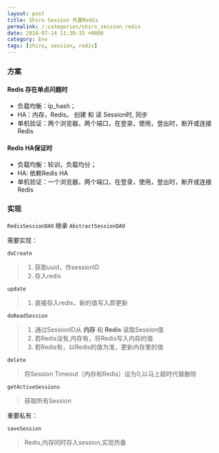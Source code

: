 ```yaml
---
layout: post
title: Shiro Session 外置Redis
permalink: /:categories/shiro_session_redis
date: 2016-07-14 11:30:15 +0800
category: Env
tags: [shiro, session, redis]
---
```


### 方案

#### Redis 存在单点问题时

* 负载均衡：ip_hash；
* HA：内存，Redis。 创建 和 读 Session时, 同步
* 单机验证：两个浏览器，两个端口，在登录，使用，登出时，断开或连接Redis

#### Redis HA保证时

* 负载均衡：轮训，负载均分；
* HA: 依赖Redis HA
* 单机验证：一个浏览器，两个端口，在登录，使用，登出时，断开或连接Redis

### 实现

`RedisSessionDAO` 继承 `AbstractSessionDAO`

需要实现：

`doCreate`

> 1. 获取uuid，作sessionID
> 2. 存入redis

`update`

> 1. 直接存入redis，新的值写入即更新

`doReadSession`

> 1. 通过SessionID从 **内存** 和 **Redis** 读取Session值
> 2. 若Redis没有,内存有，将Redis写入内存的值
> 3. 若Redis有，以Redis的值为准，更新内存里的值

`delete`

> 将Session Timeout（内存和Redis）设为0,以马上超时代替删除

`getActiveSessions`

> 获取所有Session

重要私有：

`saveSession`

> Redis,内存同时存入session,实现热备
